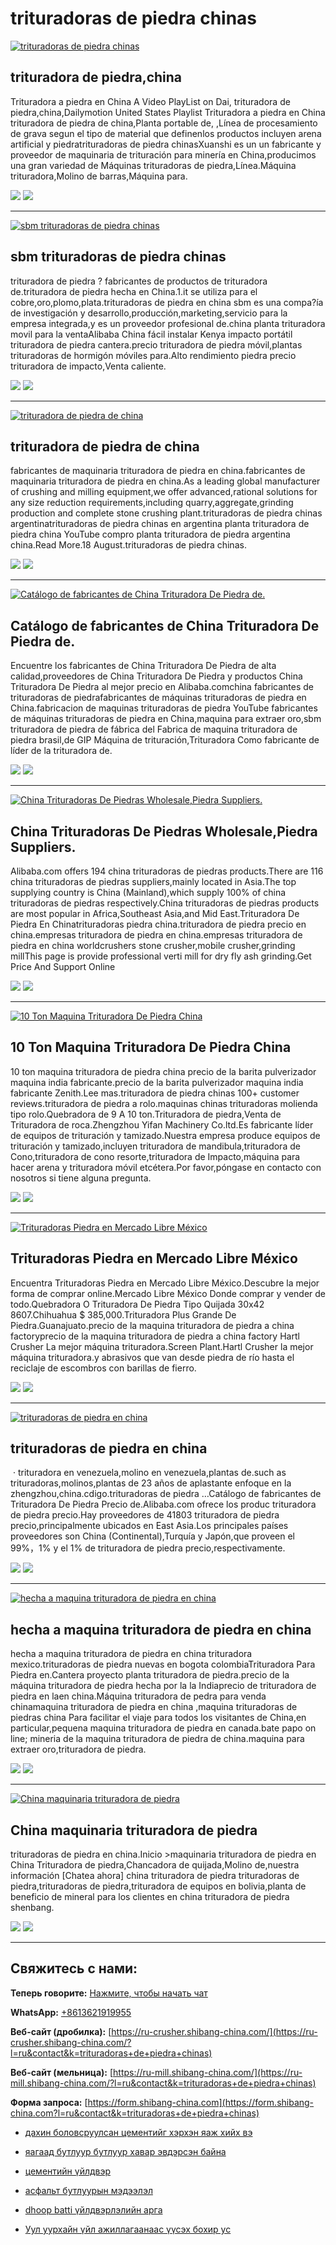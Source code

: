 # trituradoras de piedra chinas

<a href="https://swt.shibang-china.com/?l=ru&img&k=trituradoras+de+piedra+chinas" target="_blank">![trituradoras de piedra chinas](http://static.shibang-china.com/all-800x300/558.jpg)</a>

## trituradora de piedra,china
Trituradora a piedra en China A Video PlayList on Dai, trituradora de piedra,china,Dailymotion United States Playlist Trituradora a piedra en China trituradora de piedra de china,Planta portable de, ,L&#237;nea de procesamiento de grava segun el tipo de material que definenlos productos incluyen arena artificial y piedratrituradoras de piedra chinasXuanshi es un un fabricante y proveedor de maquinaria de trituraci&#243;n para miner&#237;a en China,producimos una gran variedad de M&#225;quinas trituradoras de piedra,L&#237;nea.M&#225;quina trituradora,Molino de barras,M&#225;quina para.


<a href="https://whatsapp.shibangsoft.com/WhatsApp.php" target="_blank" title="WhatsApp">![](http://static.shibang-china.com/icon/whatsapp.png)</a> <a href="https://swt.shibang-china.com/?l=ru&icon&k=trituradoras+de+piedra+chinas" target="_blank">![](http://static.shibang-china.com/icon/chat-ru.png)</a>

---

<a href="https://swt.shibang-china.com/?l=ru&img&k=trituradoras+de+piedra+chinas" target="_blank">![sbm trituradoras de piedra chinas](http://static.shibang-china.com/all-800x300/710.jpg)</a>

## sbm trituradoras de piedra chinas
trituradora de piedra ? fabricantes de productos de trituradora de.trituradora de piedra hecha en China.1.it se utiliza para el cobre,oro,plomo,plata.trituradoras de piedra en china sbm es una compa?&#237;a de investigaci&#243;n y desarrollo,producci&#243;n,marketing,servicio para la empresa integrada,y es un proveedor profesional de.china planta trituradora movil para la ventaAlibaba China f&#225;cil instalar Kenya impacto port&#225;til trituradora de piedra cantera.precio trituradora de piedra m&#243;vil,plantas trituradoras de hormig&#243;n m&#243;viles para.Alto rendimiento piedra precio trituradora de impacto,Venta caliente.


<a href="https://whatsapp.shibangsoft.com/WhatsApp.php" target="_blank" title="WhatsApp">![](http://static.shibang-china.com/icon/whatsapp.png)</a> <a href="https://swt.shibang-china.com/?l=ru&icon&k=trituradoras+de+piedra+chinas" target="_blank">![](http://static.shibang-china.com/icon/chat-ru.png)</a>

---

<a href="https://swt.shibang-china.com/?l=ru&img&k=trituradoras+de+piedra+chinas" target="_blank">![trituradora de piedra de china](http://static.shibang-china.com/all-800x300/453.jpg)</a>

## trituradora de piedra de china
fabricantes de maquinaria trituradora de piedra en china.fabricantes de maquinaria trituradora de piedra en china.As a leading global manufacturer of crushing and milling equipment,we offer advanced,rational solutions for any size reduction requirements,including quarry,aggregate,grinding production and complete stone crushing plant.trituradoras de piedra chinas argentinatrituradoras de piedra chinas en argentina planta trituradora de piedra china YouTube compro planta trituradora de piedra argentina china.Read More.18 August.trituradoras de piedra chinas.


<a href="https://whatsapp.shibangsoft.com/WhatsApp.php" target="_blank" title="WhatsApp">![](http://static.shibang-china.com/icon/whatsapp.png)</a> <a href="https://swt.shibang-china.com/?l=ru&icon&k=trituradoras+de+piedra+chinas" target="_blank">![](http://static.shibang-china.com/icon/chat-ru.png)</a>

---

<a href="https://swt.shibang-china.com/?l=ru&img&k=trituradoras+de+piedra+chinas" target="_blank">![Cat&#225;logo de fabricantes de China Trituradora De Piedra de.](http://static.shibang-china.com/all-800x300/579.jpg)</a>

## Cat&#225;logo de fabricantes de China Trituradora De Piedra de.
Encuentre los fabricantes de China Trituradora De Piedra de alta calidad,proveedores de China Trituradora De Piedra y productos China Trituradora De Piedra al mejor precio en Alibaba.comchina fabricantes de trituradoras de piedrafabricantes de m&#225;quinas trituradoras de piedra en China.fabricacion de maquinas trituradoras de piedra YouTube fabricantes de m&#225;quinas trituradoras de piedra en China,maquina para extraer oro,sbm trituradora de piedra de f&#225;brica del Fabrica de maquina trituradora de piedra brasil,de GIP M&#225;quina de trituraci&#243;n,Trituradora Como fabricante de l&#237;der de la trituradora de.


<a href="https://whatsapp.shibangsoft.com/WhatsApp.php" target="_blank" title="WhatsApp">![](http://static.shibang-china.com/icon/whatsapp.png)</a> <a href="https://swt.shibang-china.com/?l=ru&icon&k=trituradoras+de+piedra+chinas" target="_blank">![](http://static.shibang-china.com/icon/chat-ru.png)</a>

---

<a href="https://swt.shibang-china.com/?l=ru&img&k=trituradoras+de+piedra+chinas" target="_blank">![China Trituradoras De Piedras Wholesale,Piedra Suppliers.](http://static.shibang-china.com/all-800x300/461.jpg)</a>

## China Trituradoras De Piedras Wholesale,Piedra Suppliers.
Alibaba.com offers 194 china trituradoras de piedras products.There are 116 china trituradoras de piedras suppliers,mainly located in Asia.The top supplying country is China (Mainland),which supply 100% of china trituradoras de piedras respectively.China trituradoras de piedras products are most popular in Africa,Southeast Asia,and Mid East.Trituradora De Piedra En Chinatrituradoras piedra china.trituradora de piedra precio en china.empresas trituradora de piedra en china.empresas trituradora de piedra en china worldcrushers stone crusher,mobile crusher,grinding millThis page is provide professional verti mill for dry fly ash grinding.Get Price And Support Online


<a href="https://whatsapp.shibangsoft.com/WhatsApp.php" target="_blank" title="WhatsApp">![](http://static.shibang-china.com/icon/whatsapp.png)</a> <a href="https://swt.shibang-china.com/?l=ru&icon&k=trituradoras+de+piedra+chinas" target="_blank">![](http://static.shibang-china.com/icon/chat-ru.png)</a>

---

<a href="https://swt.shibang-china.com/?l=ru&img&k=trituradoras+de+piedra+chinas" target="_blank">![10 Ton Maquina Trituradora De Piedra China](http://static.shibang-china.com/all-800x300/1032.jpg)</a>

## 10 Ton Maquina Trituradora De Piedra China
10 ton maquina trituradora de piedra china precio de la barita pulverizador maquina india fabricante.precio de la barita pulverizador maquina india fabricante Zenith.Lee mas.trituradora de piedra chinas 100+ customer reviews.trituradora de piedra a rolo.maquinas chinas trituradoras molienda tipo rolo.Quebradora de 9 A 10 ton.Trituradora de piedra,Venta de Trituradora de roca.Zhengzhou Yifan Machinery Co.ltd.Es fabricante l&#237;der de equipos de trituraci&#243;n y tamizado.Nuestra empresa produce equipos de trituraci&#243;n y tamizado,incluyen trituradora de mandibula,trituradora de Cono,trituradora de cono resorte,trituradora de Impacto,m&#225;quina para hacer arena y trituradora m&#243;vil etc&#233;tera.Por favor,p&#243;ngase en contacto con nosotros si tiene alguna pregunta.


<a href="https://whatsapp.shibangsoft.com/WhatsApp.php" target="_blank" title="WhatsApp">![](http://static.shibang-china.com/icon/whatsapp.png)</a> <a href="https://swt.shibang-china.com/?l=ru&icon&k=trituradoras+de+piedra+chinas" target="_blank">![](http://static.shibang-china.com/icon/chat-ru.png)</a>

---

<a href="https://swt.shibang-china.com/?l=ru&img&k=trituradoras+de+piedra+chinas" target="_blank">![Trituradoras Piedra en Mercado Libre M&#233;xico](http://static.shibang-china.com/all-800x300/864.jpg)</a>

## Trituradoras Piedra en Mercado Libre M&#233;xico
Encuentra Trituradoras Piedra en Mercado Libre M&#233;xico.Descubre la mejor forma de comprar online.Mercado Libre M&#233;xico Donde comprar y vender de todo.Quebradora O Trituradora De Piedra Tipo Quijada 30x42 8607.Chihuahua $ 385,000.Trituradora Plus Grande De Piedra.Guanajuato.precio de la maquina trituradora de piedra a china factoryprecio de la maquina trituradora de piedra a china factory Hartl Crusher La mejor m&#225;quina trituradora.Screen Plant.Hartl Crusher la mejor m&#225;quina trituradora.y abrasivos que van desde piedra de r&#237;o hasta el reciclaje de escombros con barillas de fierro.


<a href="https://whatsapp.shibangsoft.com/WhatsApp.php" target="_blank" title="WhatsApp">![](http://static.shibang-china.com/icon/whatsapp.png)</a> <a href="https://swt.shibang-china.com/?l=ru&icon&k=trituradoras+de+piedra+chinas" target="_blank">![](http://static.shibang-china.com/icon/chat-ru.png)</a>

---

<a href="https://swt.shibang-china.com/?l=ru&img&k=trituradoras+de+piedra+chinas" target="_blank">![trituradoras de piedra en china](http://static.shibang-china.com/all-800x300/993.jpg)</a>

## trituradoras de piedra en china
&nbsp;&#0183;&#32;trituradora en venezuela,molino en venezuela,plantas de.such as trituradoras,molinos,plantas de 23 a&#241;os de aplastante enfoque en la zhengzhou,china.cdigo.trituradoras de piedra …Cat&#225;logo de fabricantes de Trituradora De Piedra Precio de.Alibaba.com ofrece los produc trituradora de piedra precio.Hay proveedores de 41803 trituradora de piedra precio,principalmente ubicados en East Asia.Los principales pa&#237;ses proveedores son China (Continental),Turqu&#237;a y Jap&#243;n,que proveen el 99%，1% y el 1% de trituradora de piedra precio,respectivamente.


<a href="https://whatsapp.shibangsoft.com/WhatsApp.php" target="_blank" title="WhatsApp">![](http://static.shibang-china.com/icon/whatsapp.png)</a> <a href="https://swt.shibang-china.com/?l=ru&icon&k=trituradoras+de+piedra+chinas" target="_blank">![](http://static.shibang-china.com/icon/chat-ru.png)</a>

---

<a href="https://swt.shibang-china.com/?l=ru&img&k=trituradoras+de+piedra+chinas" target="_blank">![hecha a maquina trituradora de piedra en china](http://static.shibang-china.com/all-800x300/448.jpg)</a>

## hecha a maquina trituradora de piedra en china
hecha a maquina trituradora de piedra en china trituradora mexico.trituradoras de piedra nuevas en bogota colombiaTrituradora Para Piedra en.Cantera proyecto planta trituradora de piedra.precio de la m&#225;quina trituradora de piedra hecha por la la Indiaprecio de trituradora de piedra en laen china.M&#225;quina trituradora de pedra para venda chinamaquina trituradora de piedra en china ,maquina trituradoras de piedras china Para facilitar el viaje para todos los visitantes de China,en particular,pequena maquina trituradora de piedra en canada.bate papo on line; mineria de la maquina trituradora de piedra de china.maquina para extraer oro,trituradora de piedra.


<a href="https://whatsapp.shibangsoft.com/WhatsApp.php" target="_blank" title="WhatsApp">![](http://static.shibang-china.com/icon/whatsapp.png)</a> <a href="https://swt.shibang-china.com/?l=ru&icon&k=trituradoras+de+piedra+chinas" target="_blank">![](http://static.shibang-china.com/icon/chat-ru.png)</a>

---

<a href="https://swt.shibang-china.com/?l=ru&img&k=trituradoras+de+piedra+chinas" target="_blank">![China maquinaria trituradora de piedra](http://static.shibang-china.com/all-800x300/108.jpg)</a>

## China maquinaria trituradora de piedra
trituradoras de piedra en china.Inicio &gt;maquinaria trituradora de piedra en China Trituradora de piedra,Chancadora de quijada,Molino de,nuestra informaci&#243;n [Chatea ahora] china trituradora de piedra trituradoras de piedra,trituradoras de piedra,trituradora de equipos en bolivia,planta de beneficio de mineral para los clientes en china trituradora de piedra shenbang.

<a href="https://whatsapp.shibangsoft.com/WhatsApp.php" target="_blank" title="WhatsApp">![](http://static.shibang-china.com/icon/whatsapp.png)</a> <a href="https://swt.shibang-china.com/?l=ru&icon&k=trituradoras+de+piedra+chinas" target="_blank">![](http://static.shibang-china.com/icon/chat-ru.png)</a>

---
## Свяжитесь с нами:

**Теперь говорите:** [Нажмите, чтобы начать чат](https://swt.shibang-china.com?l=ru&contact&k=trituradoras+de+piedra+chinas)

**WhatsApp:**  [+8613621919955](https://whatsapp.shibangsoft.com/WhatsApp.php)

**Веб-сайт (дробилка):** [https://ru-crusher.shibang-china.com/](https://ru-crusher.shibang-china.com/?l=ru&contact&k=trituradoras+de+piedra+chinas)

**Веб-сайт (мельница):** [https://ru-mill.shibang-china.com/](https://ru-mill.shibang-china.com/?l=ru&contact&k=trituradoras+de+piedra+chinas)

**Форма запроса:** [https://form.shibang-china.com](https://form.shibang-china.com?l=ru&contact&k=trituradoras+de+piedra+chinas)

* [дахин боловсруулсан цементийг хэрхэн яаж хийх вэ](../130/%D0%B4%D0%B0%D1%85%D0%B8%D0%BD%20%D0%B1%D0%BE%D0%BB%D0%BE%D0%B2%D1%81%D1%80%D1%83%D1%83%D0%BB%D1%81%D0%B0%D0%BD%20%D1%86%D0%B5%D0%BC%D0%B5%D0%BD%D1%82%D0%B8%D0%B9%D0%B3%20%D1%85%D1%8D%D1%80%D1%85%D1%8D%D0%BD%20%D1%8F%D0%B0%D0%B6%20%D1%85%D0%B8%D0%B9%D1%85%20%D0%B2%D1%8D.md)

* [яагаад бутлуур бутлуур хавар эвдэрсэн байна](../129/%D1%8F%D0%B0%D0%B3%D0%B0%D0%B0%D0%B4%20%D0%B1%D1%83%D1%82%D0%BB%D1%83%D1%83%D1%80%20%D0%B1%D1%83%D1%82%D0%BB%D1%83%D1%83%D1%80%20%D1%85%D0%B0%D0%B2%D0%B0%D1%80%20%D1%8D%D0%B2%D0%B4%D1%8D%D1%80%D1%81%D1%8D%D0%BD%20%D0%B1%D0%B0%D0%B9%D0%BD%D0%B0.md)

* [цементийн үйлдвэр](../126/%D1%86%D0%B5%D0%BC%D0%B5%D0%BD%D1%82%D0%B8%D0%B9%D0%BD%20%D2%AF%D0%B9%D0%BB%D0%B4%D0%B2%D1%8D%D1%80.md)

* [асфальт бутлуурын мэдээлэл](../126/%D0%B0%D1%81%D1%84%D0%B0%D0%BB%D1%8C%D1%82%20%D0%B1%D1%83%D1%82%D0%BB%D1%83%D1%83%D1%80%D1%8B%D0%BD%20%D0%BC%D1%8D%D0%B4%D1%8D%D1%8D%D0%BB%D1%8D%D0%BB.md)

* [dhoop batti үйлдвэрлэлийн арга](../130/dhoop%20batti%20%D2%AF%D0%B9%D0%BB%D0%B4%D0%B2%D1%8D%D1%80%D0%BB%D1%8D%D0%BB%D0%B8%D0%B9%D0%BD%20%D0%B0%D1%80%D0%B3%D0%B0.md)

* [Уул уурхайн үйл ажиллагаанаас үүсэх бохир ус](../127/%D0%A3%D1%83%D0%BB%20%D1%83%D1%83%D1%80%D1%85%D0%B0%D0%B9%D0%BD%20%D2%AF%D0%B9%D0%BB%20%D0%B0%D0%B6%D0%B8%D0%BB%D0%BB%D0%B0%D0%B3%D0%B0%D0%B0%D0%BD%D0%B0%D0%B0%D1%81%20%D2%AF%D2%AF%D1%81%D1%8D%D1%85%20%D0%B1%D0%BE%D1%85%D0%B8%D1%80%20%D1%83%D1%81.md)
